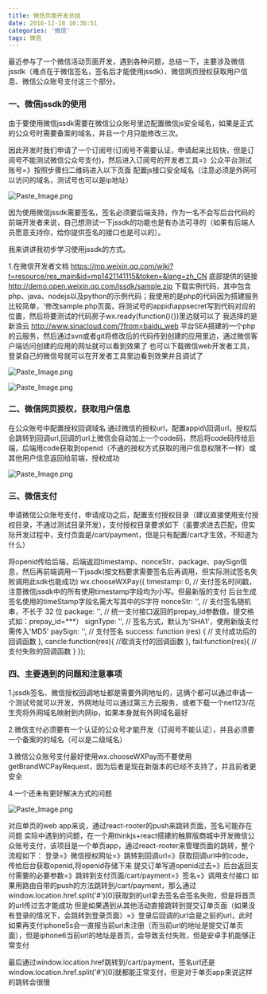 ```yaml
---
title: 微信页面开发总结
date: 2016-12-28 16:36:51
categories: '微信'
tags: 微信
---
```

最近参与了一个微信活动页面开发，遇到各种问题，总结一下，主要涉及微信jssdk（难点在于微信签名，签名后才能使用jssdk）、微信网页授权获取用户信息、微信公众账号支付这三个部分。

### 一、微信jssdk的使用
由于要使用微信jssdk需要在微信公众账号里边配置微信js安全域名，如果是正式的公众号时需要备案的域名，并且一个月只能修改三次。

因此开发时我们申请了一个订阅号(订阅号不需要认证，申请起来比较快，但是订阅号不能测试微信公众号支付)，然后进入订阅号的开发者工具=》公众平台测试账号=》按照步骤扫二维码进入以下页面
 配置js接口安全域名（注意必须是外网可以访问的域名，测试号也可以是ip地址）

![Paste_Image.png](http://upload-images.jianshu.io/upload_images/1210894-a1d9f1ff994d4fec.png?imageMogr2/auto-orient/strip%7CimageView2/2/w/1240)

因为使用微信jssdk需要签名，签名必须要后端支持，作为一名不会写后台代码的前端开发者来说，自己想测试一下jssdk的功能也是有办法可寻的（如果有后端人员愿意支持你，给你提供签名的接口也是可以的）。
     
我来讲讲我初步学习使用jssdk的方式。
     
1.在微信开发者文档
https://mp.weixin.qq.com/wiki?t=resource/res_main&id=mp1421141115&token=&lang=zh_CN 
底部提供的链接
http://demo.open.weixin.qq.com/jssdk/sample.zip
下载实例代码，其中包含php、java、nodejs以及python的示例代码；我使用的是php的代码因为搭建服务比较简单，'修改sample.php页面，将测试号的appid\appsecret写到代码对应的位置，然后将要测试的代码房子wx.ready(function(){})里边就可以了
我选择的是新浪云
http://www.sinacloud.com/?from=baidu_web
平台SEA搭建的一个php的云服务，然后通过svn或者git将修改后的代码传到创建的应用里边，通过微信客户端访问创建的应用的网址就可以看到效果了
也可以下载微信web开发者工具，登录自己的微信号就可以在开发者工具里边看到效果并且调试了

![Paste_Image.png](http://upload-images.jianshu.io/upload_images/1210894-c07c25c620925135.png?imageMogr2/auto-orient/strip%7CimageView2/2/w/1240)


![Paste_Image.png](http://upload-images.jianshu.io/upload_images/1210894-e66582c7d7bbfd77.png?imageMogr2/auto-orient/strip%7CimageView2/2/w/1240)

### 二、微信网页授权，获取用户信息
 在公众账号中配置授权回调域名
通过微信的授权url，配置appid\回调url，授权后会跳转到回调url,回调的url上微信会自动加上一个code码，然后将code码传给后端，后端用code获取到openid（不通的授权方式获取的用户信息权限不一样）或其他用户信息返回给前端，授权成功

![Paste_Image.png](http://upload-images.jianshu.io/upload_images/1210894-ac96a4cba055cfde.png?imageMogr2/auto-orient/strip%7CimageView2/2/w/1240)


### 三、微信支付

申请微信公众账号支付，申请成功之后，配置支付授权目录（建议直接使用支付授权目录，不通过测试目录开发），支付授权目录要求如下（虽要求进去匹配，但实际开发过程中，支付页面是/cart/payment，但是只有配置/cart才生效，不知道为什么）

将openid传给后端，后端返回timestamp、nonceStr、package、paySign信息，然后再前端调用一下jssdk(按文档要求需要签名后再调用，但实际测试签名失败调用此sdk也能成功)
    wx.chooseWXPay({
    timestamp: 0, // 支付签名时间戳，注意微信jssdk中的所有使用timestamp字段均为小写。但最新版的支付             后台生成签名使用的timeStamp字段名需大写其中的S字符
    nonceStr: '', // 支付签名随机串，不长于 32 位
    package: '', // 统一支付接口返回的prepay_id参数值，提交格式如：prepay_id=***）
    signType: '', // 签名方式，默认为'SHA1'，使用新版支付需传入'MD5'
    paySign: '', // 支付签名
    success: function (res) {
        // 支付成功后的回调函数
    },
     cancle:function(res){
          //取消支付的回调函数
     },
     fail:function(res){
          //支付失败的回调函数
     }
});

### 四、主要遇到的问题和注意事项

1.jssdk签名、微信授权回调地址都是需要外网地址的，这俩个都可以通过申请一个测试号就可以开发，外网地址可以通过第三方云服务，或者下载一个net123/花生壳将外网域名映射到内网ip，如果本身就有外网域名最好
          
2.微信支付必须要有一个认证的公众号才能开发（订阅号不能认证），并且必须要一个备案的的域名（可以是二级域名）

3.微信公众账号支付最好使用wx.chooseWXPay而不要使用 getBrandWCPayRequest，因为后者是现在新版本的已经不支持了，并且前者更安全

4.一个还未有更好解决方式的问题

![Paste_Image.png](http://upload-images.jianshu.io/upload_images/1210894-3031a5ef2f415e6c.png?imageMogr2/auto-orient/strip%7CimageView2/2/w/1240)

 对应单页的web app来说，通过react-rooter的push来跳转页面，签名可能存在问题
 实际中遇到的问题，在一个用thinkjs+react搭建的触屏版商城中开发微信公众账号支付，该项目是一个单页app，通过react-rooter来管理页面的跳转，整个流程如下：
     登录=》微信授权网址=》跳转到回调url=》获取回调url中的code，传给后台获取openid,将openid存储下来
     提交订单写道openid过去=》后台返回支付需要的必要参数=》跳转到支付页面/cart/payment=》签名=》调用支付接口
     如果用路由自带的push的方法跳转到/cart/payment，那么通过window.location.href.split('#')[0]获取到的url拿去签名会签名失败，但是将首页的url传过去才能成功
     但是如果遇到从其他活动直接跳转到提交订单页面（如果没有登录的情况下，会跳转到登录页面）=》登录后回调的url会是之前的url，此时如果再支付iphone5s会一直报当前url未注册（而当前url的地址是提交订单页面），但是iphone6当前url的地址是首页，会导致支付失败，但是安卓手机能够正常支付

最后通过window.location.href跳转到/cart/payment，签名url还是window.location.href.split('#')[0]就都能正常支付，但是对于单页app来说这样的跳转会很慢